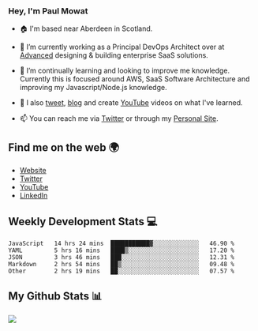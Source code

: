 ### Hey, I'm Paul Mowat

- 🏠 I'm based near Aberdeen in Scotland.
- 💼 I’m currently working as a Principal DevOps Architect over at [Advanced](https://www.oneadvanced.com/) designing & building enterprise SaaS solutions.
- 📖 I’m continually learning and looking to improve me knowledge. Currently this is focused around AWS, SaaS Software Architecture and improving my Javascript/Node.js knowledge.
- 📔 I also [tweet](https://twitter.com/paul_mowat), [blog](https://www.paulmowat.co.uk/blog) and create [YouTube](https://www.youtube.com/channel/UC1V9KmnmVzpwrnqENngdCAA) videos on what I've learned.

- 📫 You can reach me via [Twitter](https://twitter.com/paul_mowat) or through my [Personal Site](https://www.paulmowat.co.uk).

## Find me on the web 🌍

- [Website](https://www.paulmowat.co.uk)
- [Twitter](https://twitter.com/paul_mowat)
- [YouTube](https://www.youtube.com/channel/UC1V9KmnmVzpwrnqENngdCAA)
- [LinkedIn](https://www.linkedin.com/in/paulmowat)

## Weekly Development Stats 💻

<!--START_SECTION:waka-->
```text
JavaScript   14 hrs 24 mins  ███████████▓░░░░░░░░░░░░░   46.90 % 
YAML         5 hrs 16 mins   ████▒░░░░░░░░░░░░░░░░░░░░   17.20 % 
JSON         3 hrs 46 mins   ███░░░░░░░░░░░░░░░░░░░░░░   12.31 % 
Markdown     2 hrs 54 mins   ██▒░░░░░░░░░░░░░░░░░░░░░░   09.48 % 
Other        2 hrs 19 mins   ██░░░░░░░░░░░░░░░░░░░░░░░   07.57 % 
```
<!--END_SECTION:waka-->

## My Github Stats 📊

![](https://github-readme-stats.vercel.app/api?username=paulmowat&show_icons=true&count_private=true)
